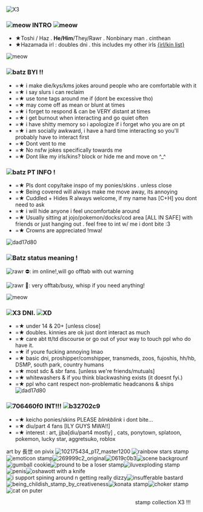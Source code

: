 
![X3](https://media.discordapp.net/attachments/1086954357091745812/1178634951432876082/Untitled373_20231127175406.png?ex=6576dc56&is=65646756&hm=d4e271b44c94a701aea6177ee2f1ffdfe540684128190ff432880023eeb82d5e&=&format=webp&width=1025&height=342)
### ![meow](https://wilardo.crd.co/assets/images/gallery27/2adffdd1.png?v=ee8a995d) INTRO ![meow](https://wilardo.crd.co/assets/images/gallery27/f5721db8.png?v=ee8a995d)
  - ★Toshi / Haz . **He/Him**/They/Rawr . Nonbinary man . cinthean 
  - ★Hazamada irl : doubles dni . this includes my other irls [{irl/kin list}](https://rentry.co/VampToshikazu)

![meow](https://autism.crd.co/assets/images/gallery01/235aabb0.png?v=69d6a439)

### ![batz](https://autism.crd.co/assets/images/gallery07/dcc63613.gif?v=69d6a439) BYI !!
- =★ i make die/kys/kms jokes around people who are comfortable with it
- =★ i say slurs i can reclaim
- =★ use tone tags around me if (dont be excessive tho) 
- =★ may come off as mean or blunt at times
- =★ i forget to respond & can be VERY distant at times
- =★ i get burnout when interacting and go quiet often
- =★ i have shitty memory so i apologize if i forget who you are on pt
- =★ i am socially awkward, i have a hard time interacting so you'll probably have to interact first
- =★ Dont vent to me 
- =★ No nsfw jokes specifically towards me
- =★ Dont like my irls/kins? block or hide me and move on ^_^

### ![batz](https://autism.crd.co/assets/images/gallery07/dcc63613.gif?v=69d6a439) PT INFO !
- =★ Pls dont copy/take inspo of my ponies/skins . unless close
- =★ Being covered will always make me move away, its annoying
- =★ Cuddled + Hides R always welcome, if my name has [C+H] you dont need to ask  
- =★ i will hide anyone i feel uncomfortable around
- =★ Usually sitting at jojo/pokemon/docks/cod area [ALL IN SAFE] with friends or just hanging out . feel free to int w/ me i dont bite :3
- =★ Crowns are appreciated !mwa!

![dad17d80](https://autism.crd.co/assets/images/gallery01/61387993.png?v=69d6a439)

### ![Batz](https://autism.crd.co/assets/images/gallery07/dcc63613.gif?v=69d6a439) status meaning !
![rawr](https://wilardo.crd.co/assets/images/gallery23/c06d76c0.gif?v=ee8a995d) ⛔: im online!,will go offtab with out warning 

![rawr](https://wilardo.crd.co/assets/images/gallery23/c06d76c0.gif?v=ee8a995d) 🌙: very offtab/busy, whisp if you need anything!

![meow](https://autism.crd.co/assets/images/gallery01/235aabb0.png?v=69d6a439)

### ![X3](https://wilardo.crd.co/assets/images/gallery04/a5206706.gif?v=ee8a995d) DNI. ![XD](https://wilardo.crd.co/assets/images/gallery18/7726ea4c.png?v=ee8a995d)
- =★ under 14 & 20+ [unless close]
- =★ doubles. kinnies are ok just dont interact as much
- =★ care abt tt/td discourse or go out of your way to touch ppl who do have it.
- =★ if youre fucking annoying lmao
- =★ basic dni, proshipper/comshipper, transmeds, zoos, fujoshis, hh/hb, DSMP, south park, country humans
- =★ most sdc & sbr fans. [unless we're friends/mutuals]
- =★ whitewashers & if you think blackwashing exists (it doesnt fyi.)
- =★ ppl who cant respect non-problematic headcanons & ships
![dad17d80](https://autism.crd.co/assets/images/gallery01/61387993.png?v=69d6a439)
### ![706460f0](https://wilardo.crd.co/assets/images/gallery27/7cba8c82.gif?v=ee8a995d) INT!!! ![b32702c9](https://wilardo.crd.co/assets/images/gallery14/ec2291ee.gif?v=ee8a995d)
- =★ keicho ponies/skins PLEASE *blinkblink* i dont bite...
- =★ diu/part 4 fans [ILY GUYS MWA!!]
- =★ interest : art, jjba[diu/part4 mostly] , cats, ponytown, splatoon, pokemon, lucky star, aggretsuko, roblox

art by 長世 on pivix
![102175434_p17_master1200](https://user-images.githubusercontent.com/117339244/209928101-c6b2abc3-bafd-4b8a-a1cb-3709447d4525.jpg)
![rainbow stars stamp](https://user-images.githubusercontent.com/117339244/209931792-c9567d39-c85b-4a4a-b5dd-fe35cdd2fe07.gif)![emoticon stamp](https://user-images.githubusercontent.com/117339244/209932241-181b81db-6b29-475c-a386-afcc45f8a19d.gif)![269999c2_original](https://user-images.githubusercontent.com/117339244/209932720-06296cc6-b7e2-48be-af9e-dd355aee5684.gif)![0619c0b3](https://user-images.githubusercontent.com/117339244/209933270-c5adf91e-e9cb-483b-946a-c9d69f5f1bb8.gif)![scene backgrounf](https://user-images.githubusercontent.com/117339244/209933554-6f19f3ba-60b6-4571-a40d-11d76244bd69.gif)![gumball cookie](https://user-images.githubusercontent.com/117339244/209935393-83888247-61de-47ff-84fd-57068459f65b.png)![pround to be a loser stamp](https://user-images.githubusercontent.com/117339244/209936637-d33f5bfc-fa63-450d-be07-28f8770da647.jpg)![iluvexploding stamp](https://user-images.githubusercontent.com/117339244/209938528-a0dffe4a-8ffd-46f6-9217-4476922b20f6.gif)![penis](https://user-images.githubusercontent.com/117339244/212541924-72199f23-37d2-4d6c-ad85-3096a9ffb8f3.jpg)![oshawott with a knife](https://user-images.githubusercontent.com/117339244/212542101-091d9863-6e87-4ff7-b6c8-692fd2e6f36e.png)![i support spining around n getting really dizzy](https://user-images.githubusercontent.com/117339244/212542179-f12c12a6-8b35-4045-87dd-8fd8498cbffa.png)![insufferable bastard](https://user-images.githubusercontent.com/117339244/212542217-ca7de1fe-ac67-4e64-bbad-d96c5d923de4.png)![being_childish_stamp_by_creativeness](https://user-images.githubusercontent.com/117339244/212542291-66becdc4-93d0-42a7-8588-430fd4519c4e.gif)![konata stamp](https://user-images.githubusercontent.com/117339244/212819790-82d4c639-9571-4517-ab2e-9d4ee202d6bf.gif)![choker stamp](https://user-images.githubusercontent.com/117339244/212819803-303728af-870f-4cd1-af1f-8648a1256d61.png)![cat on puter](https://user-images.githubusercontent.com/117339244/214533302-26f9a8ee-2ac3-4495-bbc9-9dd8bcb9ba58.gif)


                         stamp collection X3 !!!
